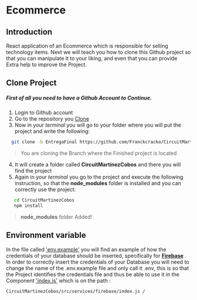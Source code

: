 # Ecommerce
## Introduction

React application of an Ecommerce which is responsible for selling technology items.
Next we will teach you how to clone this Github project so that you can manipulate it to your liking, and even that you can provide Extra help to improve the Project.

## Clone Project

##### First of all you need to have a Github Account to Continue.

1. Login to Github account
2. Go to the repository you [Clone](https://github.com/Franckcracko/CircuitMartinezCobos.git "Clonaras")
3. Now in your *terminal* you will go to your folder where you will put the project and write the following:
```bash
  git clone -b EntregaFinal https://github.com/Franckcracko/CircuitMartinezCobos.git
```
> You are cloning the Branch where the Finished project is located

4. It will create a folder called **CircuitMartinezCobos** and there you will find the project
5. Again in your *terminal* you go to the project and execute the following instruction, so that the **node_modules** folder is installed and you can correctly use the project:
```bash
   cd CircuitMartinezCobos
   npm install
```


> **node_modules** folder Added!

## Environment variable

In the file called ['env.example'](https://github.com/Franckcracko/CircuitMartinezCobos/blob/EntregaFinal/.env.example "env.example") you will find an example of how the credentials of your database should be inserted, specifically for [**Firebase**](https://firebase.google.com/?hl=es-419 "**Firebase**") . In order to correctly insert the credentials of your Database you will need to change the name of the .env.example file and only call it .env, this is so that the Project identifies the credentials file and thus be able to use it in the Component ['index.js'](https://github.com/Franckcracko/CircuitMartinezCobos/blob/EntregaFinal/src/services/firebase/index.js "'index.js'") which is on the path :

`CircuitMartinezCobos/src/services/firebase/index.js /`
